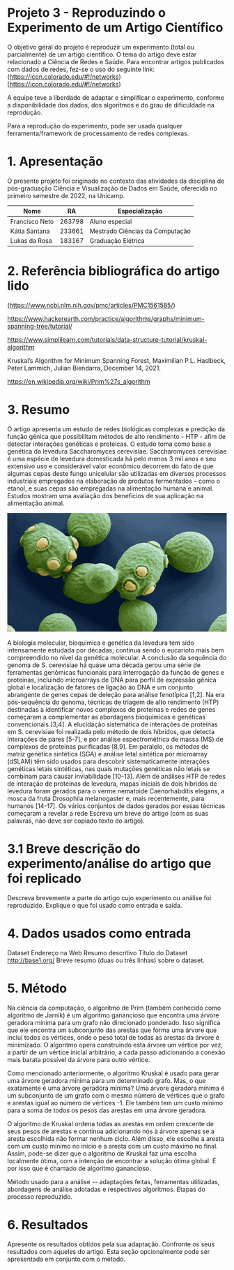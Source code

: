# Projeto 3 - Reproduzindo o Experimento de um Artigo Científico

O objetivo geral do projeto é reproduzir um experimento (total ou parcialmente) de um artigo científico. O tema do artigo deve estar relacionado a Ciência de Redes e Saúde.
Para encontrar artigos publicados com dados de redes, fez-se o uso do seguinte link:(https://icon.colorado.edu/#!/networks)[https://icon.colorado.edu/#!/networks)

A equipe teve a liberdade de adaptar e simplificar o experimento, conforme a disponibilidade dos dados, dos algoritmos e do grau de dificuldade na reprodução.

Para a reprodução do experimento, pode ser usada qualquer ferramenta/framework de processamento de redes complexas.

# 1. Apresentação
O presente projeto foi originado no contexto das atividades da disciplina de pós-graduação Ciência e Visualização de Dados em Saúde, oferecida no primeiro semestre de 2022, na Unicamp.

|Nome  | RA | Especialização|
|--|--|--|
| Francisco Neto  | 263798  | Aluno especial| 
| Kátia Santana  | 233661  | Mestrado Ciências da Computação|
| Lukas da Rosa  | 183167  | Graduação Elétrica |

# 2. Referência bibliográfica do artigo lido
(https://www.ncbi.nlm.nih.gov/pmc/articles/PMC1561585/)

https://www.hackerearth.com/practice/algorithms/graphs/minimum-spanning-tree/tutorial/

https://www.simplilearn.com/tutorials/data-structure-tutorial/kruskal-algorithm

Kruskal’s Algorithm for Minimum Spanning Forest, Maximilian P.L. Haslbeck, Peter Lammich, Julian Biendarra, December 14, 2021.

https://en.wikipedia.org/wiki/Prim%27s_algorithm

# 3. Resumo

O artigo apresenta um estudo de redes biológicas complexas e predição da função gênica que possibilitam métodos de alto rendimento - HTP - afim de detectar interações genéticas e proteicas. O estudo toma como base a genética da levedura Saccharomyces cerevisiae. Saccharomyces cerevisiae é uma espécie de levedura domesticada há pelo menos 3 mil anos e seu extensivo uso e considerável valor econômico decorrem do fato de que algumas cepas deste fungo unicelular são utilizadas em diversos processos industriais empregados na elaboração de produtos fermentados – como o etanol, e suas cepas são empregadas na alimentação humana e animal. Estudos mostram uma avaliação dos benefícios de sua aplicação na alimentação animal.

![Isso é uma imagem](/P3/assets/levedura.jpg)

A biologia molecular, bioquímica e genética da levedura
 tem sido intensamente estudada
por décadas; continua sendo o eucarioto mais bem
compreendido no nível da genética molecular. A conclusão da
sequência do genoma de S. cerevisiae há quase uma década
gerou uma série de ferramentas genômicas funcionais para
interrogação da função de genes e proteínas, incluindo
microarrays de DNA para perfil de expressão gênica global e
localização de fatores de ligação ao DNA e um conjunto
abrangente de genes cepas de deleção para análise fenotípica
[1,2]. Na era pós-sequência do genoma, técnicas de triagem
de alto rendimento (HTP) destinadas a identificar novos
complexos de proteínas e redes de genes começaram a
complementar as abordagens bioquímicas e genéticas
convencionais [3,4]. A elucidação sistemática de interações
de proteínas em S. cerevisiae foi realizada pelo método de
dois híbridos, que detecta interações de pares [5-7], e por
análise espectrométrica de massa (MS) de complexos de
proteínas purificadas [8,9]. Em paralelo, os métodos de matriz
genética sintética (SGA) e análise letal sintética por microarray
(dSLAM) têm sido usados para descobrir sistematicamente
interações genéticas letais sintéticas, nas quais mutações
genéticas não letais se combinam para causar inviabilidade
[10-13]. Além de análises HTP de redes de interação de
proteínas de levedura, mapas iniciais de dois híbridos de
levedura foram gerados para o verme nematoide Caenorhabditis
elegans, a mosca da fruta Drosophila melanogaster e, mais
recentemente, para humanos [14-17]. Os vários conjuntos de
dados gerados por essas técnicas começaram a revelar a rede
Escreva um breve do artigo (com as suas palavras, não deve ser copiado texto do artigo).

# 3.1 Breve descrição do experimento/análise do artigo que foi replicado
Descreva brevemente a parte do artigo cujo experimento ou análise foi reproduzido. Explique o que foi usado como entrada e saída.

# 4. Dados usados como entrada
Dataset	Endereço na Web	Resumo descritivo
Título do Dataset	http://base1.org/	Breve resumo (duas ou três linhas) sobre o dataset.

# 5. Método

Na ciência da computação, o algoritmo de Prim (também conhecido como algoritmo de Jarník) é um algoritmo ganancioso que encontra uma árvore geradora mínima para um grafo não direcionado ponderado. Isso significa que ele encontra um subconjunto das arestas que forma uma árvore que inclui todos os vértices, onde o peso total de todas as arestas da árvore é minimizado. O algoritmo opera construindo esta árvore um vértice por vez, a partir de um vértice inicial arbitrário, a cada passo adicionando a conexão mais barata possível da árvore para outro vértice.

Como mencionado anteriormente, o algoritmo Kruskal é usado para gerar uma árvore geradora mínima para um determinado grafo. Mas, o que exatamente é uma árvore geradora mínima? Uma árvore geradora mínima é um subconjunto de um grafo com o mesmo número de vértices que o grafo e arestas igual ao número de vértices -1. Ele também tem um custo mínimo para a soma de todos os pesos das arestas em uma árvore geradora.   

O algoritmo de Kruskal ordena todas as arestas em ordem crescente de seus pesos de arestas e continua adicionando nós à árvore apenas se a aresta escolhida não formar nenhum ciclo. Além disso, ele escolhe a aresta com um custo mínimo no início e a aresta com um custo máximo no final. Assim, pode-se dizer que o algoritmo de Kruskal faz uma escolha localmente ótima, com a intenção de encontrar a solução ótima global. É por isso que é chamado de algoritmo ganancioso.



Método usado para a análise -- adaptações feitas, ferramentas utilizadas, abordagens de análise adotadas e respectivos algoritmos. Etapas do processo reproduzido.

# 6. Resultados
Apresente os resultados obtidos pela sua adaptação. Confronte os seus resultados com aqueles do artigo. Esta seção opcionalmente pode ser apresentada em conjunto com o método.
